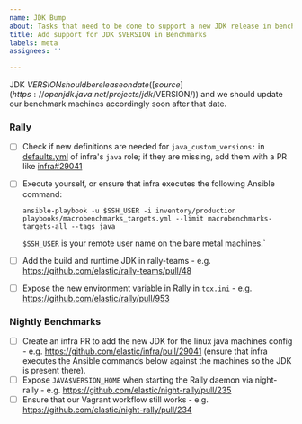 ```yaml
---
name: JDK Bump
about: Tasks that need to be done to support a new JDK release in benchmarks
title: Add support for JDK $VERSION in Benchmarks
labels: meta
assignees: ''

---
```


JDK $VERSION should be release on date ([source](https://openjdk.java.net/projects/jdk/$VERSION/)) and we should update our benchmark machines accordingly soon after that date.

### Rally

* [ ] Check if new definitions are needed for `java_custom_versions:` in [defaults.yml](https://github.com/elastic/infra/blob/16dabef9ff2f628b6c77329414952cf015a5d614/ansible/roles/java/defaults/main.yml#L7-L65) of infra's `java` role; if they are missing, add them with a PR like [infra#29041](https://github.com/elastic/infra/pull/29041)
* [ ] Execute yourself, or ensure that infra executes the following Ansible command:

    ```
    ansible-playbook -u $SSH_USER -i inventory/production playbooks/macrobenchmarks_targets.yml --limit macrobenchmarks-targets-all --tags java
    ```
   `$SSH_USER` is your remote user name on the bare metal machines.`

* [ ] Add the build and runtime JDK in rally-teams - e.g. https://github.com/elastic/rally-teams/pull/48
* [ ] Expose the new environment variable in Rally in `tox.ini` - e.g. https://github.com/elastic/rally/pull/953

### Nightly Benchmarks

* [ ] Create an infra PR to add the new JDK for the linux java machines config - e.g. https://github.com/elastic/infra/pull/29041 (ensure that infra executes the Ansible commands below against the machines so the JDK is present there).
* [ ] Expose `JAVA$VERSION_HOME` when starting the Rally daemon via night-rally - e.g. https://github.com/elastic/night-rally/pull/235
* [ ] Ensure that our Vagrant workflow still works - e.g. https://github.com/elastic/night-rally/pull/234